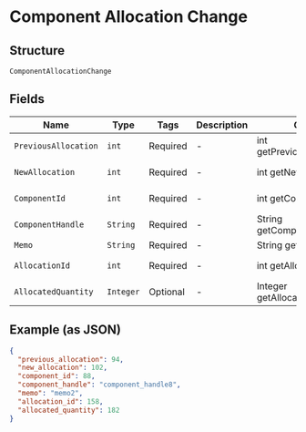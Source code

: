 
# Component Allocation Change

## Structure

`ComponentAllocationChange`

## Fields

| Name | Type | Tags | Description | Getter | Setter |
|  --- | --- | --- | --- | --- | --- |
| `PreviousAllocation` | `int` | Required | - | int getPreviousAllocation() | setPreviousAllocation(int previousAllocation) |
| `NewAllocation` | `int` | Required | - | int getNewAllocation() | setNewAllocation(int newAllocation) |
| `ComponentId` | `int` | Required | - | int getComponentId() | setComponentId(int componentId) |
| `ComponentHandle` | `String` | Required | - | String getComponentHandle() | setComponentHandle(String componentHandle) |
| `Memo` | `String` | Required | - | String getMemo() | setMemo(String memo) |
| `AllocationId` | `int` | Required | - | int getAllocationId() | setAllocationId(int allocationId) |
| `AllocatedQuantity` | `Integer` | Optional | - | Integer getAllocatedQuantity() | setAllocatedQuantity(Integer allocatedQuantity) |

## Example (as JSON)

```json
{
  "previous_allocation": 94,
  "new_allocation": 102,
  "component_id": 88,
  "component_handle": "component_handle8",
  "memo": "memo2",
  "allocation_id": 158,
  "allocated_quantity": 182
}
```

